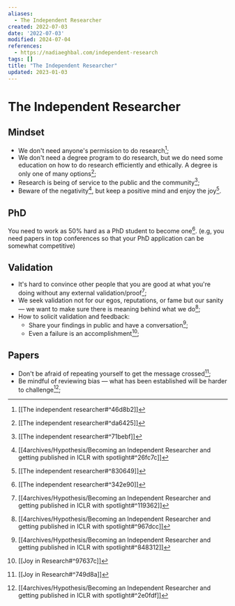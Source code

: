 ```yaml
---
aliases:
  - The Independent Researcher
created: 2022-07-03
date: '2022-07-03'
modified: 2024-07-04
references:
  - https://nadiaeghbal.com/independent-research
tags: []
title: "The Independent Researcher"
updated: 2023-01-03
---
```


# The Independent Researcher

## Mindset

- We don't need anyone's permission to do research[^1];
- We don't need a degree program to do research, but we do need some education on how to do research efficiently and ethically. A degree is only one of many options[^2];
- Research is being of service to the public and the community[^3];
- Beware of the negativity[^4], but keep a positive mind and enjoy the joy[^5].

## PhD

You need to work as 50% hard as a PhD student to become one[^6]. (e.g, you need papers in top conferences so that your PhD application can be somewhat competitive)

## Validation

- It's hard to convince other people that you are good at what you're doing without any external validation/proof[^7];
- We seek validation not for our egos, reputations, or fame but our sanity — we want to make sure there is meaning behind what we do[^8];
- How to solicit validation and feedback:
  - Share your findings in public and have a conversation[^9];
  - Even a failure is an accomplishment[^10];

## Papers

- Don't be afraid of repeating yourself to get the message crossed[^11];
- Be mindful of reviewing bias — what has been established will be harder to challenge[^12];

[^1]: [[The independent researcher#^46d8b2]]
[^2]: [[The independent researcher#^da6425]]
[^3]: [[The independent researcher#^71bebf]]
[^4]: [[4archives/Hypothesis/Becoming an Independent Researcher and getting published in ICLR with spotlight#^26fc7c]]
[^5]: [[The independent researcher#^830649]]
[^6]: [[The independent researcher#^342e90]]
[^7]: [[4archives/Hypothesis/Becoming an Independent Researcher and getting published in ICLR with spotlight#^119362]]
[^8]: [[4archives/Hypothesis/Becoming an Independent Researcher and getting published in ICLR with spotlight#^967dcc]]
[^9]: [[4archives/Hypothesis/Becoming an Independent Researcher and getting published in ICLR with spotlight#^848312]]
[^10]: [[Joy in Research#^97637c]]
[^11]: [[Joy in Research#^749d8a]]
[^12]: [[4archives/Hypothesis/Becoming an Independent Researcher and getting published in ICLR with spotlight#^2e0fdf]]